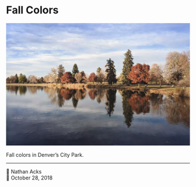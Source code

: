 # Fall Colors

![The view across a city lake](assets/51a2acfe23c69995aed0ccf6b41f8128.webp)

Fall colors in Denver’s City Park.

- - - -

<span aria-hidden="true">👤</span> Nathan Acks  
<span aria-hidden="true">📅</span> October 28, 2018
